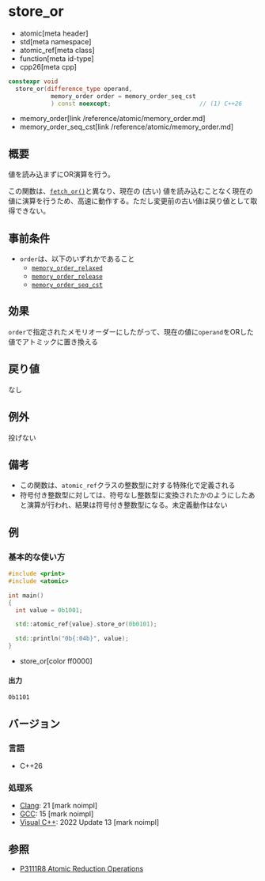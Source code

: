 # store_or
* atomic[meta header]
* std[meta namespace]
* atomic_ref[meta class]
* function[meta id-type]
* cpp26[meta cpp]

```cpp
constexpr void
  store_or(difference_type operand,
            memory_order order = memory_order_seq_cst
            ) const noexcept;                         // (1) C++26
```
* memory_order[link /reference/atomic/memory_order.md]
* memory_order_seq_cst[link /reference/atomic/memory_order.md]

## 概要
値を読み込まずにOR演算を行う。

この関数は、[`fetch_or()`](fetch_or.md)と異なり、現在の (古い) 値を読み込むことなく現在の値に演算を行うため、高速に動作する。ただし変更前の古い値は戻り値として取得できない。


## 事前条件
- `order`は、以下のいずれかであること
    - [`memory_order_relaxed`](/reference/atomic/memory_order.md)
    - [`memory_order_release`](/reference/atomic/memory_order.md)
    - [`memory_order_seq_cst`](/reference/atomic/memory_order.md)


## 効果
`order`で指定されたメモリオーダーにしたがって、現在の値に`operand`をORした値でアトミックに置き換える


## 戻り値
なし


## 例外
投げない


## 備考
- この関数は、`atomic_ref`クラスの整数型に対する特殊化で定義される
- 符号付き整数型に対しては、符号なし整数型に変換されたかのようにしたあと演算が行われ、結果は符号付き整数型になる。未定義動作はない


## 例
### 基本的な使い方
```cpp example
#include <print>
#include <atomic>

int main()
{
  int value = 0b1001;

  std::atomic_ref{value}.store_or(0b0101);

  std::println("0b{:04b}", value);
}
```
* store_or[color ff0000]


#### 出力
```
0b1101
```


## バージョン
### 言語
- C++26

### 処理系
- [Clang](/implementation.md#clang): 21 [mark noimpl]
- [GCC](/implementation.md#gcc): 15 [mark noimpl]
- [Visual C++](/implementation.md#visual_cpp): 2022 Update 13 [mark noimpl]


## 参照
- [P3111R8 Atomic Reduction Operations](https://open-std.org/jtc1/sc22/wg21/docs/papers/2025/p3111r8.html)